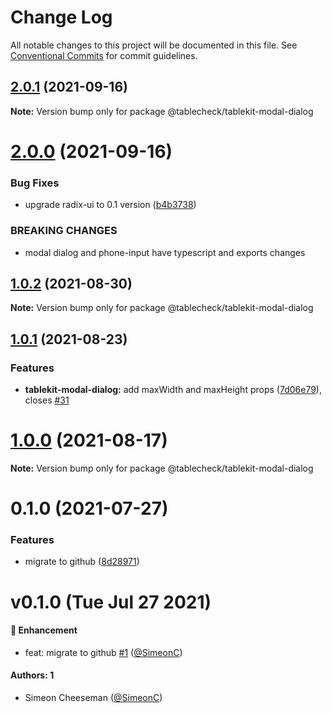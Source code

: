 # Change Log

All notable changes to this project will be documented in this file.
See [Conventional Commits](https://conventionalcommits.org) for commit guidelines.

## [2.0.1](https://github.com/tablecheck/tablekit/compare/@tablecheck/tablekit-modal-dialog@2.0.0...@tablecheck/tablekit-modal-dialog@2.0.1) (2021-09-16)

**Note:** Version bump only for package @tablecheck/tablekit-modal-dialog





# [2.0.0](https://github.com/tablecheck/tablekit/compare/@tablecheck/tablekit-modal-dialog@1.0.2...@tablecheck/tablekit-modal-dialog@2.0.0) (2021-09-16)


### Bug Fixes

* upgrade radix-ui to 0.1 version ([b4b3738](https://github.com/tablecheck/tablekit/commit/b4b37383c5f641207e87c1f874b34ca007995460))


### BREAKING CHANGES

* modal dialog and phone-input have typescript and exports changes





## [1.0.2](https://github.com/tablecheck/tablekit/compare/@tablecheck/tablekit-modal-dialog@1.0.1...@tablecheck/tablekit-modal-dialog@1.0.2) (2021-08-30)

**Note:** Version bump only for package @tablecheck/tablekit-modal-dialog





## [1.0.1](https://github.com/tablecheck/tablekit/compare/@tablecheck/tablekit-modal-dialog@1.0.0...@tablecheck/tablekit-modal-dialog@1.0.1) (2021-08-23)


### Features

* **tablekit-modal-dialog:** add maxWidth and maxHeight props ([7d06e79](https://github.com/tablecheck/tablekit/commit/7d06e792d43ca8bca858e890ed3d7e9a587a9670)), closes [#31](https://github.com/tablecheck/tablekit/issues/31)





# [1.0.0](https://github.com/tablecheck/tablekit/compare/@tablecheck/tablekit-modal-dialog@0.1.0...@tablecheck/tablekit-modal-dialog@1.0.0) (2021-08-17)

**Note:** Version bump only for package @tablecheck/tablekit-modal-dialog





# 0.1.0 (2021-07-27)


### Features

* migrate to github ([8d28971](https://github.com/tablecheck/tablekit/commit/8d28971175010fcb2a3cd9c48a749e7af1bdc9f9))





# v0.1.0 (Tue Jul 27 2021)

#### 🚀 Enhancement

- feat: migrate to github [#1](https://github.com/tablecheck/tablekit/pull/1) ([@SimeonC](https://github.com/SimeonC))

#### Authors: 1

- Simeon Cheeseman ([@SimeonC](https://github.com/SimeonC))
